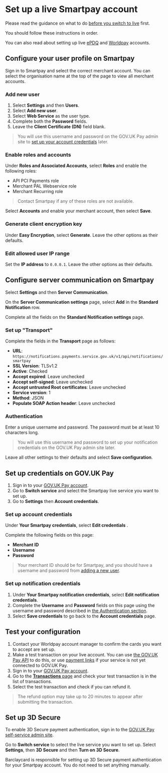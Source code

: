 # Set up a live Smartpay account

Please read the guidance on what to do [before you switch to
live](/switching_to_live/before_you_switch_to_live/#before-you-switch-to-live)
first.

You should follow these instructions in order.

You can also read about setting up live
[ePDQ](/switching_to_live/set_up_a_live_epdq_account) and
[Worldpay](/switching_to_live/set_up_a_live_worldpay_account) accounts. 

## Configure your user profile on Smartpay

Sign in to Smartpay and select the correct merchant account. You can select
the organisation name at the top of the page to view all merchant accounts. 

### Add new user

1. Select __Settings__ and then __Users__.
1. Select __Add new user__.
1. Select __Web Service__ as the user type.
1. Complete both the __Password__ fields. 
1. Leave the __Client Certificate (DN)__ field blank.

>  You will use this username and password on the GOV.UK Pay admin site to
>  [set up your account credentials](#set-up-credentials-on-gov-uk-pay) later.

### Enable roles and accounts

Under __Roles and Associated Accounts__, select __Roles__ and enable the
following roles:

  * API PCI Payments role
  * Merchant PAL Webservice role
  * Merchant Recurring role

> Contact Smartpay if any of these roles are not available.

Select __Accounts__ and enable your merchant account, then select __Save__.

### Generate client encryption key

Under __Easy Encryption__, select __Generate__. Leave the other options 
as their defaults.

### Edit allowed user IP range

Set the __IP address__ to `0.0.0.1`. Leave the other options 
as their defaults.
    
## Configure server communication on Smartpay

Select __Settings__ and then __Server Communication__.

On the __Server Communication settings__ page, select __Add__ in the
__Standard Notification__ row.

Complete all the fields on the __Standard Notification settings__ page.

### Set up "Transport" 

Complete the fields in the __Transport__ page as follows:

- __URL__: `https://notifications.payments.service.gov.uk/v1/api/notifications/smartpay`
- __SSL Version__: TLSv1.2 
- __Active__: Checked 
- __Accept expired__:  Leave unchecked 
- __Accept self-signed__:  Leave unchecked 
- __Accept untrusted Root certificates__:  Leave unchecked 
- __Service version__: 1 
- __Method__: JSON
- __Populate SOAP Action header__: Leave unchecked

### Authentication

Enter a unique username and password. The password must be at least 10
characters long.

> You will use this username and password to set
> up your notification credentials on the GOV.UK Pay admin site later.

Leave all other settings to their defaults and select __Save configuration__.

## Set up credentials on GOV.UK Pay

1. Sign in to your [GOV.UK Pay
   account](https://selfservice.payments.service.gov.uk/login).
1. Go to __Switch service__ and select the Smartpay live service you want to
   set up.
1. Go to __Settings__ then __Account credentials__.

### Set up account credentials

Under __Your Smartpay credentials__, select __Edit credentials__ .

Complete the following fields on this page:

* **Merchant ID**
* **Username**
* **Password**

> Your merchant ID should be for Smartpay, and you should have a username and
> password from [adding a new user](#add-new-user).

### Set up notification credentials

1. Under __Your Smartpay notification credentials__, select __Edit
   notification credentials__. 
1. Complete the __Username__ and __Password__ fields on this page using the
   username and password described in [the Authentication section](#authentication).
1. Select __Save credentials__ to go back to the __Account credentials__ page.

## Test your configuration

1. Contact your Worldpay account manager to confirm the cards you want to
   accept are set up.
2. Make a test transaction on your live account. You can use [the GOV.UK Pay
   API](/api_reference) to do this, or use [payment
   links](/payment_links) if your service is not yet connected to GOV.UK Pay. 
3. Sign in to your [GOV.UK Pay
   account](https://selfservice.payments.service.gov.uk/).
4. Go to the [__Transactions__
   page](https://selfservice.payments.service.gov.uk/transactions) and check
   your test transaction is in the list of transactions.
5. Select the test transaction and check if you can refund it.

> The refund option may take up to 20 minutes to appear after submitting the transaction.

## Set up 3D Secure 

To enable 3D Secure payment authentication, sign in to the [GOV.UK Pay
self-service admin site](https://selfservice.payments.service.gov.uk/). 

Go to __Switch service__ to select the live service you want to set up. 
Select __Settings__, then __3D Secure__ and then __Turn on 3D Secure__. 

Barclaycard is responsible for setting up 3D Secure payment authentication
for your Smartpay account. You do not need to set anything manually.

